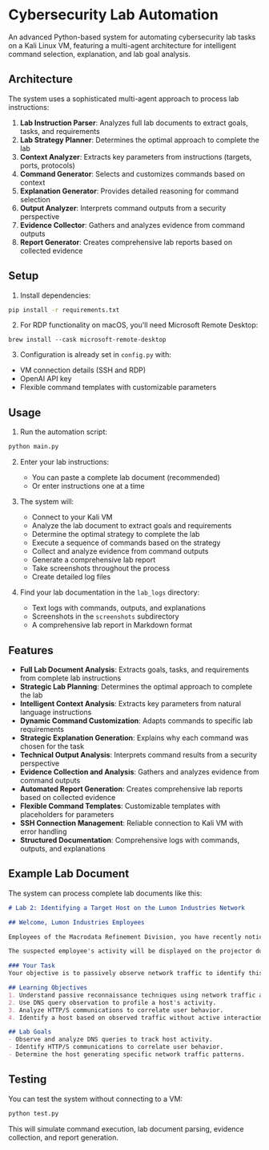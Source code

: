 # Cybersecurity Lab Automation

An advanced Python-based system for automating cybersecurity lab tasks on a Kali Linux VM, featuring a multi-agent architecture for intelligent command selection, explanation, and lab goal analysis.

## Architecture

The system uses a sophisticated multi-agent approach to process lab instructions:

1. **Lab Instruction Parser**: Analyzes full lab documents to extract goals, tasks, and requirements
2. **Lab Strategy Planner**: Determines the optimal approach to complete the lab
3. **Context Analyzer**: Extracts key parameters from instructions (targets, ports, protocols)
4. **Command Generator**: Selects and customizes commands based on context
5. **Explanation Generator**: Provides detailed reasoning for command selection
6. **Output Analyzer**: Interprets command outputs from a security perspective
7. **Evidence Collector**: Gathers and analyzes evidence from command outputs
8. **Report Generator**: Creates comprehensive lab reports based on collected evidence

## Setup

1. Install dependencies:
```bash
pip install -r requirements.txt
```

2. For RDP functionality on macOS, you'll need Microsoft Remote Desktop:
```
brew install --cask microsoft-remote-desktop
```

3. Configuration is already set in `config.py` with:
- VM connection details (SSH and RDP)
- OpenAI API key
- Flexible command templates with customizable parameters

## Usage

1. Run the automation script:
```bash
python main.py
```

2. Enter your lab instructions:
   - You can paste a complete lab document (recommended)
   - Or enter instructions one at a time

3. The system will:
   - Connect to your Kali VM
   - Analyze the lab document to extract goals and requirements
   - Determine the optimal strategy to complete the lab
   - Execute a sequence of commands based on the strategy
   - Collect and analyze evidence from command outputs
   - Generate a comprehensive lab report
   - Take screenshots throughout the process
   - Create detailed log files

4. Find your lab documentation in the `lab_logs` directory:
   - Text logs with commands, outputs, and explanations
   - Screenshots in the `screenshots` subdirectory
   - A comprehensive lab report in Markdown format

## Features

- **Full Lab Document Analysis**: Extracts goals, tasks, and requirements from complete lab instructions
- **Strategic Lab Planning**: Determines the optimal approach to complete the lab
- **Intelligent Context Analysis**: Extracts key parameters from natural language instructions
- **Dynamic Command Customization**: Adapts commands to specific lab requirements
- **Strategic Explanation Generation**: Explains why each command was chosen for the task
- **Technical Output Analysis**: Interprets command results from a security perspective
- **Evidence Collection and Analysis**: Gathers and analyzes evidence from command outputs
- **Automated Report Generation**: Creates comprehensive lab reports based on collected evidence
- **Flexible Command Templates**: Customizable templates with placeholders for parameters
- **SSH Connection Management**: Reliable connection to Kali VM with error handling
- **Structured Documentation**: Comprehensive logs with commands, outputs, and explanations

## Example Lab Document

The system can process complete lab documents like this:

```markdown
# Lab 2: Identifying a Target Host on the Lumon Industries Network

## Welcome, Lumon Industries Employees

Employees of the Macrodata Refinement Division, you have recently noticed suspicious behavior from one of your colleagues. To ensure data integrity and security, you must determine which computer belongs to this individual by analyzing network activity.

The suspected employee's activity will be displayed on the projector during the lab as they browse different Lumon Industries websites in a specific order.

### Your Task
Your objective is to passively observe network traffic to identify this colleague's computer IP address based on their browsing behavior.

## Learning Objectives
1. Understand passive reconnaissance techniques using network traffic analysis.
2. Use DNS query observation to profile a host's activity.
3. Analyze HTTP/S communications to correlate user behavior.
4. Identify a host based on observed traffic without active interaction.

## Lab Goals
- Observe and analyze DNS queries to track host activity.
- Identify HTTP/S communications to correlate user behavior.
- Determine the host generating specific network traffic patterns.
```

## Testing

You can test the system without connecting to a VM:
```bash
python test.py
```

This will simulate command execution, lab document parsing, evidence collection, and report generation.
